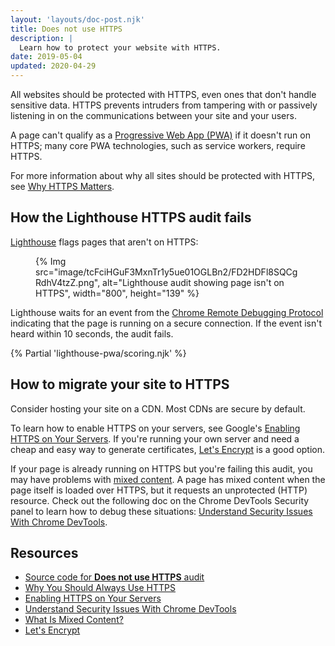 ```yaml
---
layout: 'layouts/doc-post.njk'
title: Does not use HTTPS
description: |
  Learn how to protect your website with HTTPS.
date: 2019-05-04
updated: 2020-04-29
---
```


All websites should be protected with HTTPS, even ones that don't handle
sensitive data. HTTPS prevents intruders from tampering with or passively
listening in on the communications between your site and your users.

A page can't qualify as a [Progressive Web App (PWA)](https://web.dev/progressive-web-apps/#make-it-installable) if it doesn't run on HTTPS;
many core PWA technologies, such as service workers, require HTTPS.

For more information about why all sites should be protected with HTTPS, see
[Why HTTPS Matters](https://web.dev/why-https-matters/).

## How the Lighthouse HTTPS audit fails

[Lighthouse](/docs/lighthouse/overview/)
flags pages that aren't on HTTPS:

<figure>
  {% Img src="image/tcFciHGuF3MxnTr1y5ue01OGLBn2/FD2HDFl8SQCgRdhV4tzZ.png", alt="Lighthouse audit showing page isn't on HTTPS", width="800", height="139" %}
</figure>

Lighthouse waits for an event from the [Chrome Remote Debugging Protocol](https://github.com/ChromeDevTools/devtools-protocol)
indicating that the page is running on a secure connection.
If the event isn't heard within 10&nbsp;seconds, the audit fails.

{% Partial 'lighthouse-pwa/scoring.njk' %}

## How to migrate your site to HTTPS

Consider hosting your site on a CDN. Most CDNs are secure by default.

To learn how to enable HTTPS on your servers, see Google's
[Enabling HTTPS on Your Servers](https://web.dev/enabling-https-on-your-servers/).
If you're running your own server and need a cheap and easy way to generate
certificates, [Let's Encrypt](https://letsencrypt.org/) is a good option.

If your page is already running on HTTPS but you're failing this audit,
you may have problems with [mixed content](https://web.dev/what-is-mixed-content/).
A page has mixed content when the page itself is loaded over HTTPS,
but it requests an unprotected (HTTP) resource. Check out the following doc on the
Chrome DevTools Security panel to learn how to debug these situations:
[Understand Security Issues With Chrome DevTools](/docs/devtools/security/).

## Resources

- [Source code for **Does not use HTTPS** audit](https://github.com/GoogleChrome/lighthouse/blob/master/lighthouse-core/audits/is-on-https.js)
- [Why You Should Always Use HTTPS](https://web.dev/why-https-matters/)
- [Enabling HTTPS on Your Servers](https://web.dev/enabling-https-on-your-servers/)
- [Understand Security Issues With Chrome DevTools](/docs/devtools/security/)
- [What Is Mixed Content?](https://web.dev/what-is-mixed-content/)
- [Let's Encrypt](https://letsencrypt.org/)
